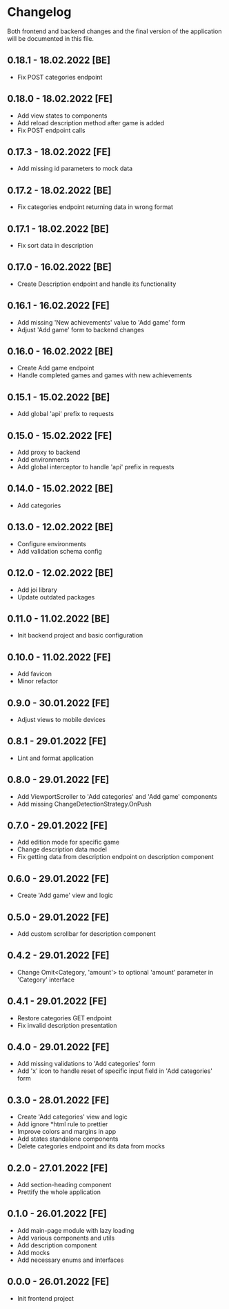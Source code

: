 # Changelog

Both frontend and backend changes and the final version of the application will be documented in this file.

## 0.18.1 - 18.02.2022 [BE]

- Fix POST categories endpoint

## 0.18.0 - 18.02.2022 [FE]

- Add view states to components
- Add reload description method after game is added
- Fix POST endpoint calls

## 0.17.3 - 18.02.2022 [FE]

- Add missing id parameters to mock data

## 0.17.2 - 18.02.2022 [BE]

- Fix categories endpoint returning data in wrong format

## 0.17.1 - 18.02.2022 [BE]

- Fix sort data in description

## 0.17.0 - 16.02.2022 [BE]

- Create Description endpoint and handle its functionality

## 0.16.1 - 16.02.2022 [FE]

- Add missing 'New achievements' value to 'Add game' form
- Adjust 'Add game' form to backend changes

## 0.16.0 - 16.02.2022 [BE]

- Create Add game endpoint
- Handle completed games and games with new achievements

## 0.15.1 - 15.02.2022 [BE]

- Add global 'api' prefix to requests

## 0.15.0 - 15.02.2022 [FE]

- Add proxy to backend
- Add environments
- Add global interceptor to handle 'api' prefix in requests

## 0.14.0 - 15.02.2022 [BE]

- Add categories

## 0.13.0 - 12.02.2022 [BE]

- Configure environments
- Add validation schema config

## 0.12.0 - 12.02.2022 [BE]

- Add joi library
- Update outdated packages

## 0.11.0 - 11.02.2022 [BE]

- Init backend project and basic configuration

## 0.10.0 - 11.02.2022 [FE]

- Add favicon
- Minor refactor

## 0.9.0 - 30.01.2022 [FE]

- Adjust views to mobile devices

## 0.8.1 - 29.01.2022 [FE]

- Lint and format application

## 0.8.0 - 29.01.2022 [FE]

- Add ViewportScroller to 'Add categories' and 'Add game' components
- Add missing ChangeDetectionStrategy.OnPush

## 0.7.0 - 29.01.2022 [FE]

- Add edition mode for specific game
- Change description data model
- Fix getting data from description endpoint on description component

## 0.6.0 - 29.01.2022 [FE]

- Create 'Add game' view and logic

## 0.5.0 - 29.01.2022 [FE]

- Add custom scrollbar for description component

## 0.4.2 - 29.01.2022 [FE]

- Change Omit<Category, 'amount'> to optional 'amount' parameter in 'Category' interface

## 0.4.1 - 29.01.2022 [FE]

- Restore categories GET endpoint
- Fix invalid description presentation

## 0.4.0 - 29.01.2022 [FE]

- Add missing validations to 'Add categories' form
- Add 'x' icon to handle reset of specific input field in 'Add categories' form

## 0.3.0 - 28.01.2022 [FE]

- Create 'Add categories' view and logic
- Add ignore *html rule to prettier
- Improve colors and margins in app
- Add states standalone components
- Delete categories endpoint and its data from mocks

## 0.2.0 - 27.01.2022 [FE]

- Add section-heading component
- Prettify the whole application

## 0.1.0 - 26.01.2022 [FE]

- Add main-page module with lazy loading
- Add various components and utils
- Add description component
- Add mocks
- Add necessary enums and interfaces

## 0.0.0 - 26.01.2022 [FE]

- Init frontend project